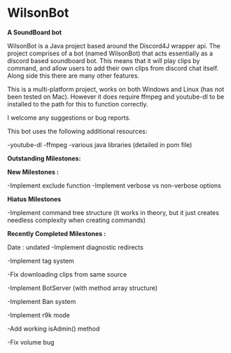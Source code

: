 # WilsonBot
**A SoundBoard bot**

WilsonBot is a Java project based around the Discord4J wrapper api. The project comprises of a bot (named WilsonBot) that acts essentially as a discord based soundboard bot. This means that it will play clips by command, and allow users to add their own clips from discord chat itself. Along side this there are many other features.

This is a multi-platform project, works on both Windows and Linux (has not been tested on Mac). However it does require ffmpeg and youtube-dl to be installed to the path for this to function correctly.

I welcome any suggestions or bug reports.

This bot uses the following additional resources:

-youtube-dl
-ffmpeg
-various java libraries (detailed in pom file)


**Outstanding Milestones:**

  
**New Milestones :**

  -Implement exclude function
  -Implement verbose vs non-verbose options

  
**Hiatus Milestones**

  -Implement command tree structure (it works in theory, but it just creates needless complexity when creating commands)
  
**Recently Completed Milestones :**

Date : undated
  -Implement diagnostic redirects

  -Implement tag system
  
  -Fix downloading clips from same source
    
  -Implement BotServer (with method array structure)
  
  -Implement Ban system
  
  -Implement r9k mode
  
  -Add working isAdmin() method
  
  -Fix volume bug
